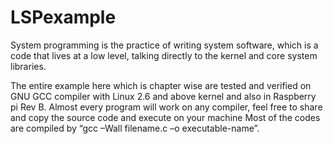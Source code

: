 LSPexample
==========

System programming is the practice of writing system software, which is a code that lives at a low level, talking directly to the kernel and core system libraries.

The entire example here which is chapter wise are tested and verified on GNU GCC compiler with Linux 2.6 and above kernel and also in Raspberry pi Rev B. Almost every program will work on any compiler, feel free to share and copy the source code and execute on your machine
Most of the codes are compiled by “gcc –Wall filename.c –o executable-name”.
